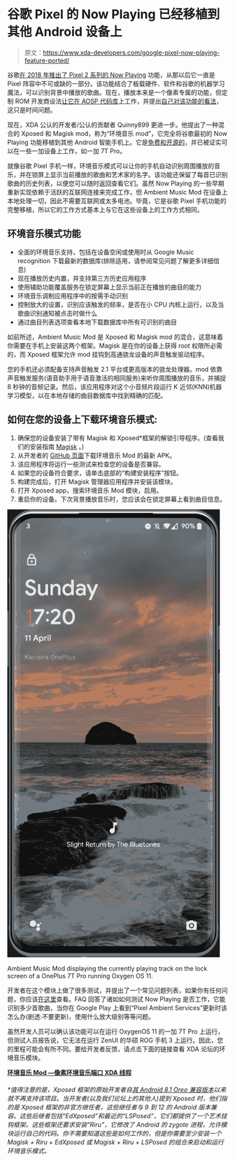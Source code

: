 # 谷歌 Pixel 的 Now Playing 已经移植到其他 Android 设备上

> 原文：<https://www.xda-developers.com/google-pixel-now-playing-feature-ported/>

谷歌[在 2018 年推出了 Pixel 2 系列的 Now Playing](https://www.xda-developers.com/how-google-pixel-2-now-playing-works/) 功能，从那以后它一直是 Pixel 阵容中不可或缺的一部分。该功能结合了板载硬件、软件和谷歌的机器学习魔法，可以识别背景中播放的歌曲。现在，播放本来是一个像素专属的功能，但定制 ROM 开发商设法[让它在 AOSP 代码库](https://www.xda-developers.com/google-pixel-2-now-playing-feature-ported/)上工作，并提出[自己对该功能的看法](https://www.xda-developers.com/pixel-experience-now-playing-oneplus-6/)，这只是时间问题。

现在，XDA 公认的开发者/公认的贡献者 Quinny899 更进一步。他提出了一种混合的 Xposed 和 Magisk mod，称为“环境音乐 mod”，它完全将谷歌最初的 Now Playing 功能移植到其他 Android 智能手机上。它是[免费和开源的](https://github.com/KieronQuinn/AmbientMusicMod)，并已被证实可以在一些一加设备上工作，如一加 7T Pro。

就像谷歌 Pixel 手机一样，环境音乐模式可以让你的手机自动识别周围播放的音乐，并在锁屏上显示当前播放的歌曲和艺术家的名字。该功能还保留了每首已识别歌曲的历史列表，以便您可以随时返回查看它们。虽然 Now Playing 的一些早期重新实现依赖于活跃的互联网连接来完成工作，但 Ambient Music Mod 在设备上本地处理一切，因此不需要互联网或太多电池。毕竟，它是谷歌 Pixel 手机功能的完整移植，所以它的工作方式基本上与它在这些设备上的工作方式相同。

## 环境音乐模式功能

*   全面的环境音乐支持，包括在设备空闲或使用时从 Google Music recognition 下载最新的数据库(排除适用，请参阅常见问题了解更多详细信息)
*   现在播放历史内置，并支持第三方历史应用程序
*   使用辅助功能覆盖服务在锁定屏幕上显示当前正在播放的曲目的能力
*   环境音乐调制应用程序中的按需手动识别
*   控制放大的设置，识别应该触发的频率，是否在小 CPU 内核上运行，以及当歌曲识别通知被点击时做什么
*   通过曲目列表选项查看本地下载数据库中所有可识别的曲目

如前所述，Ambient Music Mod 是 Xposed 和 Magisk mod 的混合，这意味着你需要在手机上安装这两个框架。Magisk 是在你的设备上获得 root 权限所必需的，而 Xposed 框架允许 mod 挂钩到高通骁龙设备的声音触发驱动程序。

您的手机还必须配备支持声音触发 2.1 平台或更高版本的骁龙处理器。mod 依靠声音触发服务(语音助手用于语音激活的相同服务)来听你周围播放的音乐，并捕捉 8 秒钟的音频记录。然后，该应用程序对这个小音频片段运行 K 近邻(KNN)机器学习模型，以在本地存储的曲目数据库中找到精确的匹配。

## 如何在您的设备上下载环境音乐模式:

1.  确保您的设备安装了带有 Magisk 和 Xposed*框架的解锁引导程序。(查看我们的安装指南 [Magisk](https://www.xda-developers.com/how-to-install-magisk/) 。)
2.  从开发者的 [GitHub 页面](https://github.com/KieronQuinn/AmbientMusicMod/releases)下载环境音乐 Mod 的最新 APK。
3.  该应用程序将运行一些测试来检查您的设备是否兼容。
4.  如果您的设备符合要求，请单击底部的“构建安装程序”按钮。
5.  构建完成后，打开 Magisk 管理器应用程序并安装该模块。
6.  打开 Xposed app，搜索环境音乐 Mod 模块，启用。
7.  重启你的设备。下次背景播放音乐时，您应该会在锁定屏幕上看到曲目信息。

 <picture>![OnePlus 7T displaying currently playing track on the lock screen using Ambient Music mod](img/691108db3fb14967565adc6bcbe9dbdf.png)</picture> 

Ambient Music Mod displaying the currently playing track on the lock screen of a OnePlus 7T Pro running Oxygen OS 11.

开发者在这个模块上做了很多测试，并提出了一个常见问题列表，如果你有任何问题，你应该[在这里](https://github.com/KieronQuinn/AmbientMusicMod/blob/main/app/src/main/assets/faq.md)查看。FAQ 回答了诸如如何测试 Now Playing 是否工作，它能识别多少首歌曲，当你在 Google Play 上看到“Pixel Ambient Services”更新时该怎么办(剧透:不要更新)，使用什么放大级别等等问题。

虽然开发人员可以确认该功能可以在运行 OxygenOS 11 的一加 7T Pro 上运行，但测试人员报告说，它无法在运行 ZenUI 的华硕 ROG 手机 3 上运行。因此，您的里程可能会有所不同。要给开发者反馈，请点击下面的链接查看 XDA 论坛的环境音乐模块。

**[环境音乐 Mod —像素环境音乐端口 XDA 线程](https://forum.xda-developers.com/t/module-magisk-xposed-17-04-ambient-music-mod-pixel-ambient-music-port-for-other-compatible-devices.4260761/)**

###### *值得注意的是，Xposed 框架的原始开发者自[其 Android 8.1 Oreo 兼容版本](https://www.xda-developers.com/xposed-framework-for-android-oreo-beta/)以来就不再支持该项目。当开发者(以及我们论坛上的其他人)提到 Xposed 时，他们指的是 Xposed 框架的非官方继任者，这些继任者与 9 到 12 的 Android 版本兼容。这些后继者包括“EdXposed”和最近的“LSPosed”，它们都提供了一个艺术挂钩框架。这些框架还要求安装“Riru”，它修改了 Android 的 zygote 进程，允许模块运行自己的代码。你不需要知道这些是如何工作的，但是你需要至少安装一个 Magisk + Riru + EdXposed 或 Magisk + Riru + LSPosed 的组合来启动和运行环境音乐模式。
